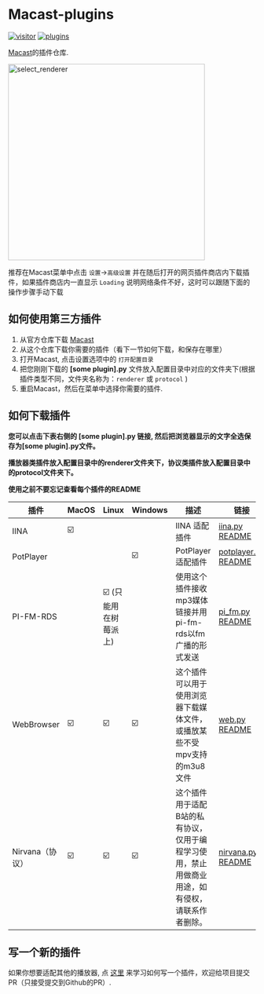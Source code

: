 # Macast-plugins
[![visitor](https://visitor-badge.glitch.me/badge?page_id=xfangfang.Macast-plugins)](https://gitee.com/xfangfang/Macast-plugins)
[![plugins](https://shields-staging.herokuapp.com/github/directory-file-count/xfangfang/Macast-plugins?type=dir&label=plugins)](https://gitee.com/xfangfang/Macast-plugins/)

[Macast](https://gitee.com/xfangfang/Macast/)的插件仓库.  

<img align="center" width="400" src="https://xfangfang.gitee.io/assets/img/macast/select_renderer.png" alt="select_renderer" height="auto"/>

推荐在Macast菜单中点击 `设置`->`高级设置` 并在随后打开的网页插件商店内下载插件，如果插件商店内一直显示 `Loading` 说明网络条件不好，这时可以跟随下面的操作步骤手动下载

## 如何使用第三方插件

  1. 从官方仓库下载 [Macast](https://gitee.com/xfangfang/Macast/)
  2. 从这个仓库下载你需要的插件（看下一节如何下载，和保存在哪里）
  3. 打开Macast, 点击设置选项中的 `打开配置目录`
  4. 把您刚刚下载的 **[some plugin].py** 文件放入配置目录中对应的文件夹下(根据插件类型不同，文件夹名称为：`renderer` 或 `protocol` )
  5. 重启Macast，然后在菜单中选择你需要的插件.

## 如何下载插件

**您可以点击下表右侧的 [some plugin].py 链接, 然后把浏览器显示的文字全选保存为[some plugin].py文件。**

**播放器类插件放入配置目录中的renderer文件夹下，协议类插件放入配置目录中的protocol文件夹下。**

**使用之前不要忘记查看每个插件的README**

| 插件    | MacOS | Linux                    | Windows | 描述                                                  | 链接                                                        |
| ---------- | ----- | ------------------------ | ------- | ------------------------------------------------------------ | ------------------------------------------------------------ |
| IINA       | ☑️     |                          |         | IINA 适配插件                                     | [iina.py](https://gitee.com/xfangfang/Macast-plugins/raw/main/iina/iina.py)  [README](https://gitee.com/xfangfang/Macast-plugins/tree/main/iina) |
| PotPlayer  |       |                          | ☑️       | PotPlayer 适配插件                                | [potplayer.py](https://gitee.com/xfangfang/Macast-plugins/raw/main/potplayer/potplayer.py)  [README](https://gitee.com/xfangfang/Macast-plugins/tree/main/potplayer) |<img width="265" alt="image" src="https://user-images.githubusercontent.com/16631584/143246295-cd7b4618-f90c-445a-b9c0-1ec0b7bdf885.png">
| PI-FM-RDS  |       | ☑️ (只能用在树莓派上) |         | 使用这个插件接收mp3媒体链接并用pi-fm-rds以fm广播的形式发送       | [pi_fm.py](https://gitee.com/xfangfang/Macast-plugins/raw/main/pi-fm-rds/pi_fm.py)  [README](https://gitee.com/xfangfang/Macast-plugins/tree/main/pi-fm-rds) |
| WebBrowser | ☑️     | ☑️                        | ☑️       | 这个插件可以用于使用浏览器下载媒体文件，或播放某些不受mpv支持的m3u8文件 | [web.py](https://gitee.com/xfangfang/Macast-plugins/raw/main/web/web.py)  [README](https://gitee.com/xfangfang/Macast-plugins/tree/main/web) |
| Nirvana（协议） | ☑️     | ☑️                        | ☑️       | 这个插件用于适配B站的私有协议，仅用于编程学习使用，禁止用做商业用途，如有侵权，请联系作者删除。 | [nirvana.py](https://gitee.com/xfangfang/Macast-plugins/raw/main/nirvana/nirvana.py)  [README](https://gitee.com/xfangfang/Macast-plugins/tree/main/nirvana) |


## 写一个新的插件

如果你想要适配其他的播放器, 点 [这里](https://gitee.com/xfangfang/Macast/wikis/Custom-Renderer) 来学习如何写一个插件，欢迎给项目提交PR（只接受提交到Github的PR）.
